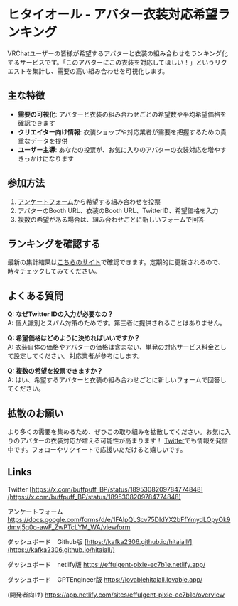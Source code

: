 # ヒタイオール - アバター衣装対応希望ランキング

VRChatユーザーの皆様が希望するアバターと衣装の組み合わせをランキング化するサービスです。「このアバターにこの衣装を対応してほしい！」というリクエストを集計し、需要の高い組み合わせを可視化します。

## 主な特徴

- **需要の可視化**: アバターと衣装の組み合わせごとの希望数や平均希望価格を確認できます
- **クリエイター向け情報**: 衣装ショップや対応業者が需要を把握するための貴重なデータを提供
- **ユーザー主導**: あなたの投票が、お気に入りのアバターの衣装対応を増やすきっかけになります

## 参加方法

1. [アンケートフォーム](https://forms.gle/mibSYdmtqcaGkfQJ6)から希望する組み合わせを投票
2. アバターのBooth URL、衣装のBooth URL、TwitterID、希望価格を入力
3. 複数の希望がある場合は、組み合わせごとに新しいフォームで回答

## ランキングを確認する

最新の集計結果は[こちらのサイト](https://effulgent-pixie-ec7b1e.netlify.app/)で確認できます。定期的に更新されるので、時々チェックしてみてください。

## よくある質問

**Q: なぜTwitter IDの入力が必要なの？**  
A: 個人識別とスパム対策のためです。第三者に提供されることはありません。

**Q: 希望価格はどのように決めればいいですか？**  
A: 衣装自体の価格やアバターの価格は含まない、単発の対応サービス料金として設定してください。対応業者が参考にします。

**Q: 複数の希望を投票できますか？**  
A: はい、希望するアバターと衣装の組み合わせごとに新しいフォームで回答してください。

## 拡散のお願い

より多くの需要を集めるため、ぜひこの取り組みを拡散してください。お気に入りのアバターの衣装対応が増える可能性が高まります！
[Twitter](https://x.com/buffpuff_BP/status/1895308209784774848)でも情報を発信中です。フォローやリツイートで応援いただけると嬉しいです。


## Links
Twitter
[https://x.com/buffpuff_BP/status/1895308209784774848](https://x.com/buffpuff_BP/status/1895308209784774848)


アンケートフォーム
[https://docs.google.com/forms/d/e/1FAIpQLScv75DIdYX2bFfYmydLOpyOk9dmvj5g0o-awF_ZwPTcLYM_WA/viewform
](https://docs.google.com/forms/d/e/1FAIpQLScv75DIdYX2bFfYmydLOpyOk9dmvj5g0o-awF_ZwPTcLYM_WA/viewform
)


ダッシュボード　Github版
[https://kafka2306.github.io/hitaiall/](https://kafka2306.github.io/hitaiall/)


ダッシュボード　netlify版
[https://effulgent-pixie-ec7b1e.netlify.app/
](https://effulgent-pixie-ec7b1e.netlify.app/
)


ダッシュボード　GPTEngineer版
[https://lovablehitaiall.lovable.app/
](https://lovablehitaiall.lovable.app/)



(開発者向け)
[https://app.netlify.com/sites/effulgent-pixie-ec7b1e/overview
](https://app.netlify.com/sites/effulgent-pixie-ec7b1e/overview
)
